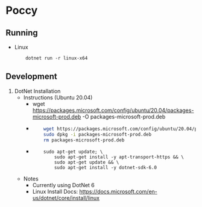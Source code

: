 # Poccy

## Running
- Linux
    ```
        dotnet run -r linux-x64
    ```

## Development
1. DotNet Installation
    - Instructions (Ubuntu 20.04)
        - wget https://packages.microsoft.com/config/ubuntu/20.04/packages-microsoft-prod.deb -O packages-microsoft-prod.deb
        - 
            ```bash
                wget https://packages.microsoft.com/config/ubuntu/20.04/packages-microsoft-prod.deb -O packages-microsoft-prod.deb
                sudo dpkg -i packages-microsoft-prod.deb
                rm packages-microsoft-prod.deb
            ```
        - 
            ```
                sudo apt-get update; \
                    sudo apt-get install -y apt-transport-https && \
                    sudo apt-get update && \
                    sudo apt-get install -y dotnet-sdk-6.0
            ```
    - Notes
        - Currently using DotNet 6
        - Linux Install Docs: https://docs.microsoft.com/en-us/dotnet/core/install/linux